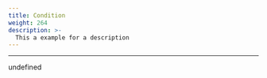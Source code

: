 ```yaml
---
title: Condition
weight: 264
description: >-
  This a example for a description
---
```


---

undefined
